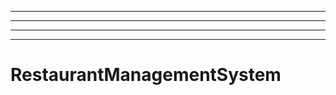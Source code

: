 ---------------
----------------------------------------------------------------------------------------------------
----------------------------------------------------------------------------------------------------
----------------------------------------------------------------------------------------------------
# RestaurantManagementSystem
